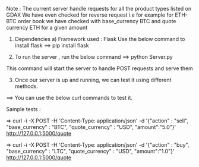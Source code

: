Note : The current server handle requests for all the product types listed on GDAX
       We have even checked for reverse request i.e for example for ETH-BTC order book we have checked with base_currency BTC and quote currency ETH for a given amount

1) Dependencies 
	a) Framework used : 	Flask 
	 			Use the below command to install flask
	  			==> pip install flask


2) To run the server , run the below command
==> python Server.py

This command will start the server to handle POST requests and serve them


3) Once our server is up and running, we can test it using different methods. 

==> You can use the below curl commands to test it.

Sample tests :  

=> curl -i -X POST -H 'Content-Type: application/json' -d '{"action" : "sell", "base_currency" : "BTC", "quote_currency" : "USD", "amount":"5.0"}' http://127.0.0.1:5000/quote

=> curl -i -X POST -H 'Content-Type: application/json' -d '{"action" : "buy", "base_currency" : "LTC", "quote_currency" : "USD", "amount":"1.0"}' http://127.0.0.1:5000/quote
